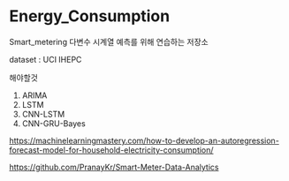 # Energy_Consumption

Smart_metering 다변수 시계열 예측를 위해 연습하는 저장소

dataset : UCI IHEPC

해야할것
1) ARIMA
2) LSTM
3) CNN-LSTM
4) CNN-GRU-Bayes



https://machinelearningmastery.com/how-to-develop-an-autoregression-forecast-model-for-household-electricity-consumption/

https://github.com/PranayKr/Smart-Meter-Data-Analytics

